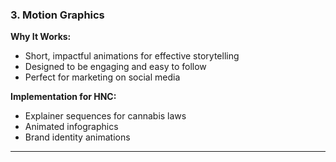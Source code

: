 ### 3. **Motion Graphics**

**Why It Works:**
- Short, impactful animations for effective storytelling
- Designed to be engaging and easy to follow
- Perfect for marketing on social media

**Implementation for HNC:**
- Explainer sequences for cannabis laws
- Animated infographics
- Brand identity animations

---
